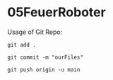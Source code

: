 # 05FeuerRoboter

Usage of Git Repo: 

``` git add . ```

``` git commit -m "ourFiles" ```

``` git push origin -u main ```

